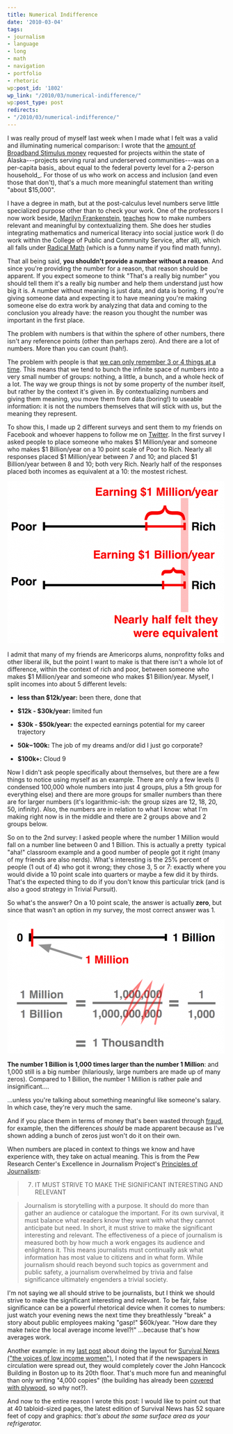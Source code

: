 ```yaml
---
title: Numerical Indifference
date: '2010-03-04'
tags:
- journalism
- language
- long
- math
- navigation
- portfolio
- rhetoric
wp:post_id: '1802'
wp_link: "/2010/03/numerical-indifference/"
wp:post_type: post
redirects:
- "/2010/03/numerical-indifference/"
---
```


I was really proud of myself last week when I made what I felt was a valid and illuminating numerical comparison: I wrote that the [amount of Broadband Stimulus money](http://transmissionproject.org/current/2010/2/btop-applicants-awards-and-poverty-analysis) requested for projects within the state of Alaska---projects serving rural and underserved communities---was on a per-capita basis_ about equal to the federal poverty level for a 2-person household_. For those of us who work on access and inclusion (and even those that don't), that's a much more meaningful statement than writing "about $15,000".

I have a degree in math, but at the post-calculus level numbers serve little specialized purpose other than to check your work. One of the professors I now work beside, [Marilyn Frankenstein](http://www.cpcs.umb.edu/faculty/frankenstein.htm), [teaches](http://www.amazon.com/gp/product/1853430919/qid=1139546552/sr=1-1/ref=sr_1_1/102-8262015-0691332?s=books&v=glance&n=283155) how to make numbers relevant and meaningful by contextualizing them. She does her studies integrating mathematics and numerical literacy into social justice work (I do work within the College of Public and Community Service, after all), which all falls under [Radical Math](http://www.radicalmath.org) (which is a funny name if you find math funny).

That all being said, **you shouldn't provide a number without a reason**. And since you're providing the number for a reason, that reason should be apparent. If you expect someone to think "That's a really big number" you should tell them it's a really big number and help them understand just how big it is. A number without meaning is just data, and data is boring. If you're giving someone data and expecting it to have meaning you're making someone else do extra work by analyzing that data and coming to the conclusion you already have: the reason you thought the number was important in the first place.

The problem with numbers is that within the sphere of other numbers, there isn't any reference points (other than perhaps zero). And there are a lot of numbers. More than you can count (hah!).

The problem with people is that [we can only remember 3 or 4 things at a time](http://www.dailygalaxy.com/my_weblog/2008/04/the-limits-of-m.html). This means that we tend to bunch the infinite space of numbers into a very small number of groups: nothing, a little, a bunch, and a whole heck of a lot. The way we group things is not by some property of the number itself, but rather by the context it's given in. By contextualizing numbers and giving them meaning, you move them from data (boring!) to useable information: it is not the numbers themselves that will stick with us, but the meaning they represent.

To show this, I made up 2 different surveys and sent them to my friends on Facebook and whoever happens to follow me on [Twitter](http://twitter.com/bensheldon). In the first survey I asked people to place someone who makes $1 Million/year and someone who makes $1 Billion/year on a 10 point scale of Poor to Rich. Nearly all responses placed $1 Million/year between 7 and 10; and placed $1 Billion/year between 8 and 10; both very Rich. Nearly half of the responses placed both incomes as equivalent at a 10: the mostest richest.

![](2010-03-04-Numerical-Indifference/richpoor-survey-499x373.png "richpoor-survey")

I admit that many of my friends are Americorps alums, nonprofitty folks and other liberal ilk, but the point I want to make is that there isn't a whole lot of difference, within the context of rich and poor, between someone who makes $1 Million/year and someone who makes $1 Billion/year. Myself, I split incomes into about 5 different levels:

- **less than $12k/year:** been there, done that

- **$12k - $30k/year:** limited fun

- **$30k - $50k/year:** the expected earnings potential for my career trajectory

- **$50k-$100k:** The job of my dreams and/or did I just go corporate?

- **$100k+:** Cloud 9

Now I didn't ask people specifically about themselves, but there are a few things to notice using myself as an example. There are only a few levels (I condensed 100,000 whole numbers into just 4 groups, plus a 5th group for everything else) and there are more groups for smaller numbers than there are for larger numbers (it's logarithmic-ish: the group sizes are 12, 18, 20, 50, infinity). Also, the numbers are in relation to what I know: what I'm making right now is in the middle and there are 2 groups above and 2 groups below.

So on to the 2nd survey: I asked people where the number 1 Million would fall on a number line between 0 and 1 Billion. This is actually a pretty  typical "aha!" classroom example and a good number of people got it right (many of my friends are also nerds). What's interesting is the 25% percent of people (1 out of 4) who got it wrong; they chose 3, 5 or 7: exactly where you would divide a 10 point scale into quarters or maybe a few did it by thirds. That's the expected thing to do if you don't know this particular trick (and is also a good strategy in Trivial Pursuit).

So what's the answer? On a 10 point scale, the answer is actually **zero**, but since that wasn't an option in my survey, the most correct answer was 1.

![](2010-03-04-Numerical-Indifference/millionbillion-survey-500x307.png "millionbillion-survey")

**The number 1 Billion is 1,000 times larger than the number 1 Million**: and 1,000 still is a big number (hilariously, large numbers are made up of many zeros). Compared to 1 Billion, the number 1 Million is rather pale and insignificant....

...unless you're talking about something meaningful like someone's salary. In which case, they're very much the same.

And if you place them in terms of money that's been wasted through [fraud](http://online.wsj.com/article/BT-CO-20100301-712782.html), for example, then the differences _should_ be made apparent because as I've shown adding a bunch of zeros just won't do it on their own.

When numbers are placed in context to things we know and have experience with, they take on actual meaning. This is from the Pew Research Center's Excellence in Journalism Project's [Principles of Journalism](http://www.journalism.org/resources/principles):

> 7. IT MUST STRIVE TO MAKE THE SIGNIFICANT INTERESTING AND RELEVANT

>

> Journalism is storytelling with a purpose. It should do more than gather an audience or catalogue the important. For its own survival, it must balance what readers know they want with what they cannot anticipate but need. In short, it must strive to make the significant interesting and relevant. The effectiveness of a piece of journalism is measured both by how much a work engages its audience and enlightens it. This means journalists must continually ask what information has most value to citizens and in what form. While journalism should reach beyond such topics as government and public safety, a journalism overwhelmed by trivia and false significance ultimately engenders a trivial society.

I'm not saying we all should strive to be journalists, but I think we should strive to make the significant interesting and relevant. To be fair, false significance can be a powerful rhetorical device when it comes to numbers: just watch your evening news the next time they breathlessly "break" a story about public employees making "gasp!" $60k/year. "How dare they make _twice_ the local average income level?!" ...because that's how averages work.

Another example: in my [last post](http://www.island94.org/2010/02/laying-out-latest-layout/) about doing the layout for [Survival News ("the voices of low income women")](http://survivorsinc.org), I noted that if the newspapers in circulation were spread out, they would completely cover the John Hancock Building in Boston up to its 20th floor. That's much more fun and meaningful than only writing "4,000 copies" (the building has already been [covered with plywood](http://en.wikipedia.org/wiki/John_Hancock_Tower#Falling_glass_panes), so why not?).

And now to the entire reason I wrote this post: I would like to point out that at 40 tabloid-sized pages, the latest edition of Survival News has 52 square feet of copy and graphics: _that's about the same surface area as your refrigerator._
